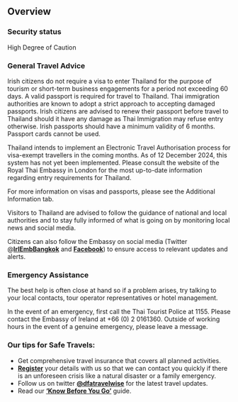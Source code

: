 ## Overview

### **Security status**

High Degree of Caution

### **General Travel Advice**

Irish citizens do not require a visa to enter Thailand for the purpose of tourism or short-term business engagements for a period not exceeding 60 days. A valid passport is required for travel to Thailand. Thai immigration authorities are known to adopt a strict approach to accepting damaged passports. Irish citizens are advised to renew their passport before travel to Thailand should it have any damage as Thai Immigration may refuse entry otherwise. Irish passports should have a minimum validity of 6 months. Passport cards cannot be used.

Thailand intends to implement an Electronic Travel Authorisation process for visa-exempt travellers in the coming months. As of 12 December 2024, this system has not yet been implemented. Please consult the website of the Royal Thai Embassy in London for the most up-to-date information regarding entry requirements for Thailand.

For more information on visas and passports, please see the Additional Information tab.

Visitors to Thailand are advised to follow the guidance of national and local authorities and to stay fully informed of what is going on by monitoring local news and social media.

Citizens can also follow the Embassy on social media (Twitter @[**IrlEmbBangkok**](https://twitter.com/IrlEmbBangkok) and [**Facebook**](https://www.facebook.com/IrishEmbassyThailand)) to ensure access to relevant updates and alerts.

### **Emergency Assistance**

The best help is often close at hand so if a problem arises, try talking to your local contacts, tour operator representatives or hotel management.

In the event of an emergency, first call the Thai Tourist Police at 1155. Please contact the Embassy of Ireland at +66 (0) 2 0161360. Outside of working hours in the event of a genuine emergency, please leave a message.

### **Our tips for Safe Travels:**

* Get comprehensive travel insurance that covers all planned activities.
* [**Register**](https://www.ireland.ie/en/dfa/overseas-travel/citizens-registration/) your details with us so that we can contact you quickly if there is an unforeseen crisis like a natural disaster or a family emergency.
* Follow us on twitter [**@dfatravelwise**](https://www.twitter.com/DFATravelWise) for the latest travel updates.
* Read our [**‘Know Before You Go’**](https://www.ireland.ie/en/dfa/overseas-travel/know-before-you-go/) guide.